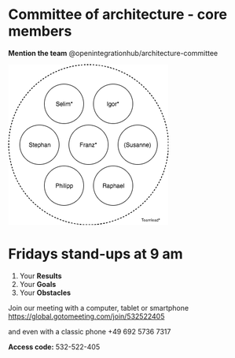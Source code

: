 # Committee of architecture - core members
**Mention the team** @openintegrationhub/architecture-committee

![Commitee of Architecture](CoA.png)

# Fridays stand-ups at 9 am
1. Your **Results**
2. Your **Goals**
3. Your **Obstacles**

Join our meeting with a computer, tablet or smartphone https://global.gotomeeting.com/join/532522405 

and even with a classic phone +49 692 5736 7317

**Access code:** 532-522-405 

